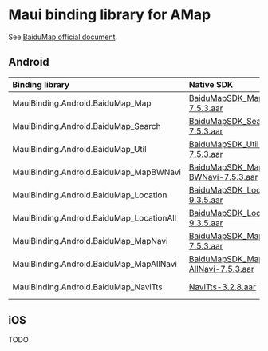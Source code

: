 # Maui binding library for AMap

See [BaiduMap official document](https://lbsyun.baidu.com/index.php?title=%E9%A6%96%E9%A1%B5).

## Android

|Binding library | Native SDK | Nuget |
|:-| :- | :-: |
| MauiBinding.Android.BaiduMap_Map | [BaiduMapSDK_Map-7.5.3.aar](https://search.maven.org/artifact/com.baidu.lbsyun/BaiduMapSDK_Map/7.5.3/aar)| [![NuGet](https://buildstats.info/nuget/Chi.MauiBinding.Android.BaiduMap_Map?includePreReleases=false)](https://www.nuget.org/packages/Chi.MauiBinding.Android.BaiduMap_Map/ "Download Chi.MauiBinding.Android.BaiduMap_Map from NuGet.org") |
| MauiBinding.Android.BaiduMap_Search | [BaiduMapSDK_Search-7.5.3.aar](https://search.maven.org/artifact/com.baidu.lbsyun/BaiduMapSDK_Search/7.5.3/aar)| [![NuGet](https://buildstats.info/nuget/Chi.MauiBinding.Android.BaiduMap_Search?includePreReleases=false)](https://www.nuget.org/packages/Chi.MauiBinding.Android.BaiduMap_Search/ "Download Chi.MauiBinding.Android.BaiduMap_Search from NuGet.org") |
| MauiBinding.Android.BaiduMap_Util | [BaiduMapSDK_Util-7.5.3.aar](https://search.maven.org/artifact/com.baidu.lbsyun/BaiduMapSDK_Util/7.5.3/aar)| [![NuGet](https://buildstats.info/nuget/Chi.MauiBinding.Android.BaiduMap_Util?includePreReleases=false)](https://www.nuget.org/packages/Chi.MauiBinding.Android.BaiduMap_Util/ "Download Chi.MauiBinding.Android.BaiduMap_Util from NuGet.org") |
| MauiBinding.Android.BaiduMap_MapBWNavi | [BaiduMapSDK_Map-BWNavi-7.5.3.aar](https://search.maven.org/artifact/com.baidu.lbsyun/BaiduMapSDK_Map-BWNavi/7.5.3/aar)| [![NuGet](https://buildstats.info/nuget/Chi.MauiBinding.Android.BaiduMap_MapBWNavi?includePreReleases=false)](https://www.nuget.org/packages/Chi.MauiBinding.Android.BaiduMap_MapBWNavi/ "Download Chi.MauiBinding.Android.BaiduMap_MapBWNavi from NuGet.org") |
| MauiBinding.Android.BaiduMap_Location | [BaiduMapSDK_Location-9.3.5.aar](https://search.maven.org/artifact/com.baidu.lbsyun/BaiduMapSDK_Location/9.3.5/aar)| [![NuGet](https://buildstats.info/nuget/Chi.MauiBinding.Android.BaiduMap_Location?includePreReleases=false)](https://www.nuget.org/packages/Chi.MauiBinding.Android.BaiduMap_Location/ "Download Chi.MauiBinding.Android.BaiduMap_Location from NuGet.org") |
| MauiBinding.Android.BaiduMap_LocationAll | [BaiduMapSDK_Location_All-9.3.5.aar](https://search.maven.org/artifact/com.baidu.lbsyun/BaiduMapSDK_Location_All/9.3.5/aar)| [![NuGet](https://buildstats.info/nuget/Chi.MauiBinding.Android.BaiduMap_LocationAll?includePreReleases=false)](https://www.nuget.org/packages/Chi.MauiBinding.Android.BaiduMap_LocationAll/ "Download Chi.MauiBinding.Android.BaiduMap_LocationAll from NuGet.org") |
| MauiBinding.Android.BaiduMap_MapNavi | [BaiduMapSDK_Map-Navi-7.5.3.aar](https://search.maven.org/artifact/com.baidu.lbsyun/BaiduMapSDK_Map-Navi/7.5.3/aar)| [![NuGet](https://buildstats.info/nuget/Chi.MauiBinding.Android.BaiduMap_MapNavi?includePreReleases=false)](https://www.nuget.org/packages/Chi.MauiBinding.Android.BaiduMap_MapNavi/ "Download Chi.MauiBinding.Android.BaiduMap_MapNavi from NuGet.org") |
| MauiBinding.Android.BaiduMap_MapAllNavi | [BaiduMapSDK_Map-AllNavi-7.5.3.aar](https://search.maven.org/artifact/com.baidu.lbsyun/BaiduMapSDK_Map-AllNavi/7.5.3/aar)| [![NuGet](https://buildstats.info/nuget/Chi.MauiBinding.Android.BaiduMap_MapAllNavi?includePreReleases=false)](https://www.nuget.org/packages/Chi.MauiBinding.Android.BaiduMap_MapAllNavi/ "Download Chi.MauiBinding.Android.BaiduMap_MapAllNavi from NuGet.org") |
| MauiBinding.Android.BaiduMap_NaviTts | [NaviTts-3.2.8.aar](https://search.maven.org/artifact/com.baidu.lbsyun/NaviTts/3.2.8/aar)| [![NuGet](https://buildstats.info/nuget/Chi.MauiBinding.Android.BaiduMap_NaviTts?includePreReleases=false)](https://www.nuget.org/packages/Chi.MauiBinding.Android.BaiduMap_NaviTts/ "Download Chi.MauiBinding.Android.BaiduMap_NaviTts from NuGet.org") |

## iOS

TODO

